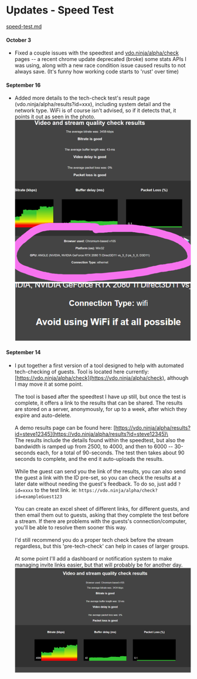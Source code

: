 # Updates - Speed Test

[speed-test.md](../steves-helper-apps/speed-test.md "mention")

#### October 3

* Fixed a couple issues with the speedtest and [vdo.ninja/alpha/check](https://vdo.ninja/alpha/check) pages -- a recent chrome update deprecated (broke) some stats APIs I was using, along with a new race condition issue caused results to not always save. (It's funny how working code starts to 'rust' over time)

#### September 16

* Added more details to the tech-check test's result page (vdo.ninja/alpha/results?id=xxx), including system detail and the network type. WiFi is of course isn't advised, so if it detects that, it points it out as seen in the photo.\
  ![](<../.gitbook/assets/image (15) (2) (1).png>)![](<../.gitbook/assets/image (17).png>)

#### September 14

* I put together a first version of a tool designed to help with automated tech-checking of guests. Tool is located here currently: [https://vdo.ninja/alpha/check](https://vdo.ninja/alpha/check), although I may move it at some point.\
  \
  The tool is based after the speedtest I have up still, but once the test is complete, it offers a link to the results that can be shared. The results are stored on a server, anonymously, for up to a week, after which they expire and auto-delete.\
  \
  A demo results page can be found here: [https://vdo.ninja/alpha/results?id=steve12345](https://vdo.ninja/alpha/results?id=steve12345)\
  \
  The results include the details found within the speedtest, but also the bandwidth is ramped up from 2500, to 4000, and then to 6000 -- 30-seconds each, for a total of 90-seconds. The test then takes about 90 seconds to complete, and the end it auto-uploads the results.\
  \
  While the guest can send you the link of the results, you can also send the guest a link with the ID pre-set, so you can check the results at a later date without needing the guest's feedback. To do so, just add `?id=xxxx` to the test link. ie: `https://vdo.ninja/alpha/check?id=exampleGuest123`\
  \
  You can create an excel sheet of different links, for different guests, and then email them out to guests, asking that they complete the test before a stream. If there are problems with the guests's connection/computer, you'll be able to resolve them sooner this way.\
  \
  I'd still recommend you do a proper tech check before the stream regardless, but this 'pre-tech-check' can help in cases of larger groups.\
  \
  At some point I'll add a dashboard or notification system to make managing invite links easier, but that will probably be for another day.\
  ![](<../.gitbook/assets/image (1) (2) (6).png>)
